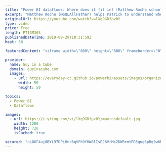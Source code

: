 ```yaml
---
title: "Power BI dataflows: Where does it fit in? (Matthew Roche schools Patrick)"
excerpt: "Matthew Roche (@SQLAllFather) helps Patrick to understand where Power BI dataflows fits in. Does it replace enterprise data warehousing? We will explore that.  Connect with Matthew: Twitter: https://twitter.com/sqlallfather Blog: https://ssbipolar.com/   Guy in a Cube courses: https://guyinacu.be/courses"
originalUrl: https://youtube.com/watch?v=lXq9GDfpv0Y
type: video
price: Free
length: PT13M36S
publishedDateTime: 2019-09-29T18:31:59Z
heat: 58

featuredContent: "<iframe width=\"800\" height=\"500\" frameborder=\"0\" src=\"https://www.youtube.com/embed/lXq9GDfpv0Y\" allow=\"accelerometer; autoplay; encrypted-media; gyroscope; picture-in-picture\" allowfullscreen></iframe>"

provider:
  name: Guy in a Cube
  domain: guyinacube.com
  images:
    - url: https://everyday-cc.github.io/powerbi/assets/images/organizations/guyinacube.com-50x50.jpg
      width: 50
      height: 50

topics:
  - Power BI
  - Dataflows

images:
  - url: https://i.ytimg.com/vi/lXq9GDfpv0Y/maxresdefault.jpg
    width: 1280
    height: 720
    isCached: true

secured: "nLOOF4uj8BYi97DPiHnc6qVPh9fHW8lIsEJ6VrMs2DWBrmtFD5gug6pBq9w6MkQHAyTZXQsIPxaCGBDIymml34Chl3jqKHkm5+tXEOuSWAF4GBzhHVx8GwhNt5R3Wn6xuBiRwHkPid7YhBLQjtRSEssHoB7i5g2luWy5d9/dvBplopZiJIaw7e29n0zo78/7XPwP+oXiqOuIMLS9q9PJ5N0CjsJHwwJXkHB1elT5si0LoCWTXy4ozfeM+vu6ivrC8wdzJWAlvDqzYjHrWTZ8KHcQCsBj/6Df5Te7ZCt9T0HrUXU3mVFHDQdSb6czRY5ST4jmcYik8qrSeYcqUCUMdd4iEiro1IObJ3TN8R5Y7HCeEE/NTvpEQMSCZSycZRQWU9ye8+Ygf3H8FsiZPCIG9i+gIjE/Mxw7k8owCQ5IzdY=;r9X17oXcAifZvqtuL26hIA=="
---
```



